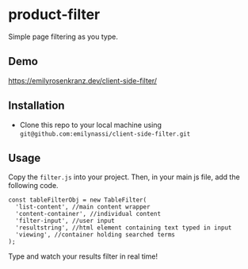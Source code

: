 # product-filter

Simple page filtering as you type.

## Demo
https://emilyrosenkranz.dev/client-side-filter/

## Installation

- Clone this repo to your local machine using `git@github.com:emilynassi/client-side-filter.git`

## Usage

Copy the ```filter.js``` into your project. Then, in your main js file, add the following code. 

```
const tableFilterObj = new TableFilter(
  'list-content', //main content wrapper
  'content-container', //individual content
  'filter-input', //user input
  'resultstring', //html element containing text typed in input
  'viewing', //container holding searched terms
);

```

Type and watch your results filter in real time!

 


